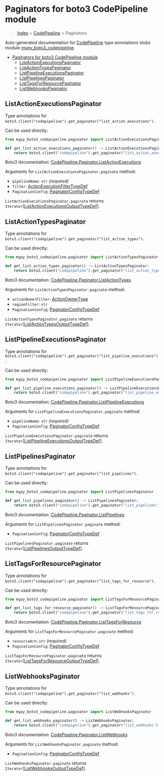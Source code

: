 # Paginators for boto3 CodePipeline module

> [Index](..) > [CodePipeline](.) > Paginators

Auto-generated documentation for
[CodePipeline](https://boto3.amazonaws.com/v1/documentation/api/latest/reference/services/codepipeline.html#CodePipeline)
type annotations stubs module
[mypy_boto3_codepipeline](https://pypi.org/project/mypy-boto3-codepipeline/).

- [Paginators for boto3 CodePipeline module](#paginators-for-boto3-codepipeline-module)
  - [ListActionExecutionsPaginator](#listactionexecutionspaginator)
  - [ListActionTypesPaginator](#listactiontypespaginator)
  - [ListPipelineExecutionsPaginator](#listpipelineexecutionspaginator)
  - [ListPipelinesPaginator](#listpipelinespaginator)
  - [ListTagsForResourcePaginator](#listtagsforresourcepaginator)
  - [ListWebhooksPaginator](#listwebhookspaginator)

## ListActionExecutionsPaginator

Type annotations for
`boto3.client("codepipeline").get_paginator("list_action_executions")`.

Can be used directly:

```python
from mypy_boto3_codepipeline.paginator import ListActionExecutionsPaginator

def get_list_action_executions_paginator() -> ListActionExecutionsPaginator:
    return boto3.client("codepipeline").get_paginator("list_action_executions")
```

Boto3 documentation:
[CodePipeline.Paginator.ListActionExecutions](https://boto3.amazonaws.com/v1/documentation/api/latest/reference/services/codepipeline.html#CodePipeline.Paginator.ListActionExecutions)

Arguments for `ListActionExecutionsPaginator.paginate` method:

- `pipelineName`: `str` *(required)*
- `filter`:
  [ActionExecutionFilterTypeDef](./type_defs.md#actionexecutionfiltertypedef)
- `PaginationConfig`:
  [PaginatorConfigTypeDef](./type_defs.md#paginatorconfigtypedef)

`ListActionExecutionsPaginator.paginate` returns
`Iterator`\[[ListActionExecutionsOutputTypeDef](./type_defs.md#listactionexecutionsoutputtypedef)\].

## ListActionTypesPaginator

Type annotations for
`boto3.client("codepipeline").get_paginator("list_action_types")`.

Can be used directly:

```python
from mypy_boto3_codepipeline.paginator import ListActionTypesPaginator

def get_list_action_types_paginator() -> ListActionTypesPaginator:
    return boto3.client("codepipeline").get_paginator("list_action_types")
```

Boto3 documentation:
[CodePipeline.Paginator.ListActionTypes](https://boto3.amazonaws.com/v1/documentation/api/latest/reference/services/codepipeline.html#CodePipeline.Paginator.ListActionTypes)

Arguments for `ListActionTypesPaginator.paginate` method:

- `actionOwnerFilter`: [ActionOwnerType](./literals.md#actionownertype)
- `regionFilter`: `str`
- `PaginationConfig`:
  [PaginatorConfigTypeDef](./type_defs.md#paginatorconfigtypedef)

`ListActionTypesPaginator.paginate` returns
`Iterator`\[[ListActionTypesOutputTypeDef](./type_defs.md#listactiontypesoutputtypedef)\].

## ListPipelineExecutionsPaginator

Type annotations for
`boto3.client("codepipeline").get_paginator("list_pipeline_executions")`.

Can be used directly:

```python
from mypy_boto3_codepipeline.paginator import ListPipelineExecutionsPaginator

def get_list_pipeline_executions_paginator() -> ListPipelineExecutionsPaginator:
    return boto3.client("codepipeline").get_paginator("list_pipeline_executions")
```

Boto3 documentation:
[CodePipeline.Paginator.ListPipelineExecutions](https://boto3.amazonaws.com/v1/documentation/api/latest/reference/services/codepipeline.html#CodePipeline.Paginator.ListPipelineExecutions)

Arguments for `ListPipelineExecutionsPaginator.paginate` method:

- `pipelineName`: `str` *(required)*
- `PaginationConfig`:
  [PaginatorConfigTypeDef](./type_defs.md#paginatorconfigtypedef)

`ListPipelineExecutionsPaginator.paginate` returns
`Iterator`\[[ListPipelineExecutionsOutputTypeDef](./type_defs.md#listpipelineexecutionsoutputtypedef)\].

## ListPipelinesPaginator

Type annotations for
`boto3.client("codepipeline").get_paginator("list_pipelines")`.

Can be used directly:

```python
from mypy_boto3_codepipeline.paginator import ListPipelinesPaginator

def get_list_pipelines_paginator() -> ListPipelinesPaginator:
    return boto3.client("codepipeline").get_paginator("list_pipelines")
```

Boto3 documentation:
[CodePipeline.Paginator.ListPipelines](https://boto3.amazonaws.com/v1/documentation/api/latest/reference/services/codepipeline.html#CodePipeline.Paginator.ListPipelines)

Arguments for `ListPipelinesPaginator.paginate` method:

- `PaginationConfig`:
  [PaginatorConfigTypeDef](./type_defs.md#paginatorconfigtypedef)

`ListPipelinesPaginator.paginate` returns
`Iterator`\[[ListPipelinesOutputTypeDef](./type_defs.md#listpipelinesoutputtypedef)\].

## ListTagsForResourcePaginator

Type annotations for
`boto3.client("codepipeline").get_paginator("list_tags_for_resource")`.

Can be used directly:

```python
from mypy_boto3_codepipeline.paginator import ListTagsForResourcePaginator

def get_list_tags_for_resource_paginator() -> ListTagsForResourcePaginator:
    return boto3.client("codepipeline").get_paginator("list_tags_for_resource")
```

Boto3 documentation:
[CodePipeline.Paginator.ListTagsForResource](https://boto3.amazonaws.com/v1/documentation/api/latest/reference/services/codepipeline.html#CodePipeline.Paginator.ListTagsForResource)

Arguments for `ListTagsForResourcePaginator.paginate` method:

- `resourceArn`: `str` *(required)*
- `PaginationConfig`:
  [PaginatorConfigTypeDef](./type_defs.md#paginatorconfigtypedef)

`ListTagsForResourcePaginator.paginate` returns
`Iterator`\[[ListTagsForResourceOutputTypeDef](./type_defs.md#listtagsforresourceoutputtypedef)\].

## ListWebhooksPaginator

Type annotations for
`boto3.client("codepipeline").get_paginator("list_webhooks")`.

Can be used directly:

```python
from mypy_boto3_codepipeline.paginator import ListWebhooksPaginator

def get_list_webhooks_paginator() -> ListWebhooksPaginator:
    return boto3.client("codepipeline").get_paginator("list_webhooks")
```

Boto3 documentation:
[CodePipeline.Paginator.ListWebhooks](https://boto3.amazonaws.com/v1/documentation/api/latest/reference/services/codepipeline.html#CodePipeline.Paginator.ListWebhooks)

Arguments for `ListWebhooksPaginator.paginate` method:

- `PaginationConfig`:
  [PaginatorConfigTypeDef](./type_defs.md#paginatorconfigtypedef)

`ListWebhooksPaginator.paginate` returns
`Iterator`\[[ListWebhooksOutputTypeDef](./type_defs.md#listwebhooksoutputtypedef)\].
